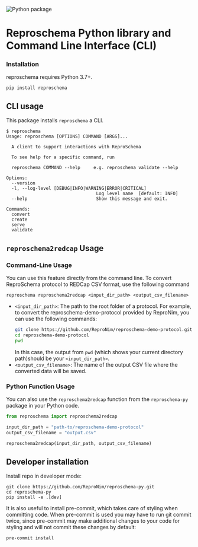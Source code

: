 ![Python package](https://github.com/ReproNim/reproschema-py/workflows/Python%20package/badge.svg?branch=master)

# Reproschema Python library and Command Line Interface (CLI)


### Installation

reproschema requires Python 3.7+.

```
pip install reproschema
```

## CLI usage

This package installs `reproschema` a CLI.

```
$ reproschema
Usage: reproschema [OPTIONS] COMMAND [ARGS]...

  A client to support interactions with ReproSchema

  To see help for a specific command, run

  reproschema COMMAND --help     e.g. reproschema validate --help

Options:
  --version
  -l, --log-level [DEBUG|INFO|WARNING|ERROR|CRITICAL]
                                  Log level name  [default: INFO]
  --help                          Show this message and exit.

Commands:
  convert
  create
  serve
  validate
```

## `reproschema2redcap` Usage

### Command-Line Usage

You can use this feature directly from the command line. To convert ReproSchema protocol to REDCap CSV format, use the following command

```
reproschema reproschema2redcap <input_dir_path> <output_csv_filename>
```

- `<input_dir_path>`: The path to the root folder of a protocol. For example, to convert the reproschema-demo-protocol provided by ReproNim, you can use the following commands:
  ```bash
  git clone https://github.com/ReproNim/reproschema-demo-protocol.git
  cd reproschema-demo-protocol
  pwd
  ```
  In this case,  the output from `pwd` (which shows your current directory path)should be your `<input_dir_path>`.
- `<output_csv_filename>`: The name of the output CSV file where the converted data will be saved.

### Python Function Usage

You can also use the `reproschema2redcap` function from the `reproschema-py` package in your Python code.

```python
from reproschema import reproschema2redcap

input_dir_path = "path-to/reproschema-demo-protocol"
output_csv_filename = "output.csv"

reproschema2redcap(input_dir_path, output_csv_filename)
```

## Developer installation

Install repo in developer mode:

```
git clone https://github.com/ReproNim/reproschema-py.git
cd reproschema-py
pip install -e .[dev]
```

It is also useful to install pre-commit, which takes care of styling when
committing code. When pre-commit is used you may have to run git commit twice,
since pre-commit may make additional changes to your code for styling and will
not commit these changes by default:

```
pre-commit install
```
